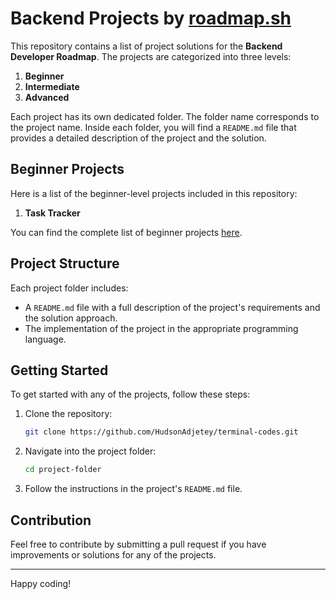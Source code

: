 # Backend Projects by [roadmap.sh](https://roadmap.sh/)

This repository contains a list of project solutions for the **Backend Developer Roadmap**. The projects are categorized into three levels:

1. **Beginner**
2. **Intermediate**
3. **Advanced**

Each project has its own dedicated folder. The folder name corresponds to the project name. Inside each folder, you will find a `README.md` file that provides a detailed description of the project and the solution.

## Beginner Projects

Here is a list of the beginner-level projects included in this repository:

1. **Task Tracker**


You can find the complete list of beginner projects [here](https://roadmap.sh/backend/projects).

## Project Structure

Each project folder includes:
- A `README.md` file with a full description of the project's requirements and the solution approach.
- The implementation of the project in the appropriate programming language.
  
## Getting Started

To get started with any of the projects, follow these steps:

1. Clone the repository:
   ```bash
   git clone https://github.com/HudsonAdjetey/terminal-codes.git
   ```

2. Navigate into the project folder:
   ```bash
   cd project-folder
   ```

3. Follow the instructions in the project's `README.md` file.

## Contribution

Feel free to contribute by submitting a pull request if you have improvements or solutions for any of the projects.

---

Happy coding!
